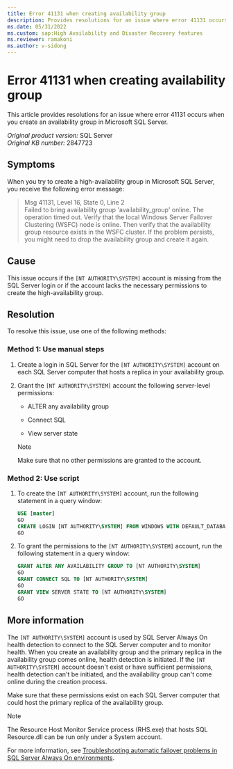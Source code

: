 ```yaml
---
title: Error 41131 when creating availability group
description: Provides resolutions for an issue where error 41131 occurs when you create an availability group in Microsoft SQL Server.
ms.date: 05/31/2022
ms.custom: sap:High Availability and Disaster Recovery features
ms.reviewer: ramakoni
ms.author: v-sidong
---
```


# Error 41131 when creating availability group

This article provides resolutions for an issue where error 41131 occurs when you create an availability group in Microsoft SQL Server.

_Original product version:_&nbsp;SQL Server  
_Original KB number:_&nbsp;2847723

## Symptoms

When you try to create a high-availability group in Microsoft SQL Server, you receive the following error message:

> Msg 41131, Level 16, State 0, Line 2  
Failed to bring availability group 'availability_group' online. The operation timed out. Verify that the local Windows Server Failover Clustering (WSFC) node is online. Then verify that the availability group resource exists in the WSFC cluster. If the problem persists, you might need to drop the availability group and create it again.

## Cause

This issue occurs if the `[NT AUTHORITY\SYSTEM]` account is missing from the SQL Server login or if the account lacks the necessary permissions to create the high-availability group.

## Resolution

To resolve this issue, use one of the following methods:

### Method 1: Use manual steps

1. Create a login in SQL Server for the `[NT AUTHORITY\SYSTEM]` account on each SQL Server computer that hosts a replica in your availability group.

1. Grant the `[NT AUTHORITY\SYSTEM]` account the following server-level permissions:

    - ALTER any availability group

    - Connect SQL

    - View server state

    > [!NOTE]
    > Make sure that no other permissions are granted to the account.

### Method 2: Use script

1. To create the `[NT AUTHORITY\SYSTEM]` account, run the following statement in a query window:

    ```sql
    USE [master]
    GO
    CREATE LOGIN [NT AUTHORITY\SYSTEM] FROM WINDOWS WITH DEFAULT_DATABASE=[master]
    GO
    ```

1. To grant the permissions to the `[NT AUTHORITY\SYSTEM]` account, run the following statement in a query window:

    ```sql
    GRANT ALTER ANY AVAILABILITY GROUP TO [NT AUTHORITY\SYSTEM]
    GO
    GRANT CONNECT SQL TO [NT AUTHORITY\SYSTEM]
    GO
    GRANT VIEW SERVER STATE TO [NT AUTHORITY\SYSTEM]
    GO
    ```

## More information

The `[NT AUTHORITY\SYSTEM]` account is used by SQL Server Always On health detection to connect to the SQL Server computer and to monitor health. When you create an availability group and the primary replica in the availability group comes online, health detection is initiated. If the `[NT AUTHORITY\SYSTEM]` account doesn't exist or have sufficient permissions, health detection can't be initiated, and the availability group can't come online during the creation process.

Make sure that these permissions exist on each SQL Server computer that could host the primary replica of the availability group.  

> [!NOTE]
> The Resource Host Monitor Service process (RHS.exe) that hosts SQL Resource.dll can be run only under a System account.

For more information, see [Troubleshooting automatic failover problems in SQL Server Always On environments](../availability-groups/troubleshooting-automatic-failover-problems.md).
